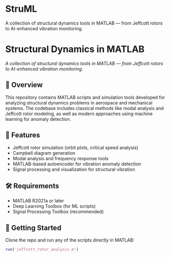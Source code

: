 # StruML
A collection of structural dynamics tools in MATLAB — from Jeffcott rotors to AI-enhanced vibration monitoring.
# Structural Dynamics in MATLAB

*A collection of structural dynamics tools in MATLAB — from Jeffcott rotors to AI-enhanced vibration monitoring.*

## 📘 Overview
This repository contains MATLAB scripts and simulation tools developed for analyzing structural dynamics problems in aerospace and mechanical systems. The codebase includes classical methods like modal analysis and Jeffcott rotor modeling, as well as modern approaches using machine learning for anomaly detection.

## 🔧 Features
- Jeffcott rotor simulation (orbit plots, critical speed analysis)
- Campbell diagram generation
- Modal analysis and frequency response tools
- MATLAB-based autoencoder for vibration anomaly detection
- Signal processing and visualization for structural vibration

## 🛠 Requirements
- MATLAB R2021a or later
- Deep Learning Toolbox (for ML scripts)
- Signal Processing Toolbox (recommended)

## 🚀 Getting Started
Clone the repo and run any of the scripts directly in MATLAB:
```matlab
run('jeffcott_rotor_analysis.m')
